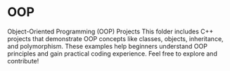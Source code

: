 # OOP
Object-Oriented Programming (OOP) Projects This folder includes C++ projects that demonstrate OOP concepts like classes, objects, inheritance, and polymorphism. These examples help beginners understand OOP principles and gain practical coding experience. Feel free to explore and contribute!
